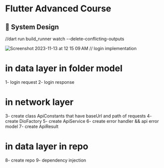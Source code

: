 # Flutter Advanced Course


## 🎨   System Design
//dart run build_runner watch --delete-conflicting-outputs


![Screenshot 2023-11-13 at 12 15 09 AM](https://github.com/omarahmedx14/flutter_advanced_course/assets/38296077/4fe94724-5bfa-4756-a7a1-63efc2e7b3ce)
// login implementation
# in data layer in folder model
1- login request
2- login response
# in network layer
3- create class ApiConstants that have baseUrl and path of requests
4- create DioFactory
5- create ApiService
6- create error handler && api error model
7- create ApiResult
# in data layer in repo
8- create repo
9- dependency injection
